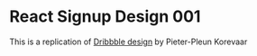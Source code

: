 # React Signup Design 001

This is a replication of [Dribbble design](https://dribbble.com/shots/14019613-Sign-up-form) by Pieter-Pleun Korevaar
